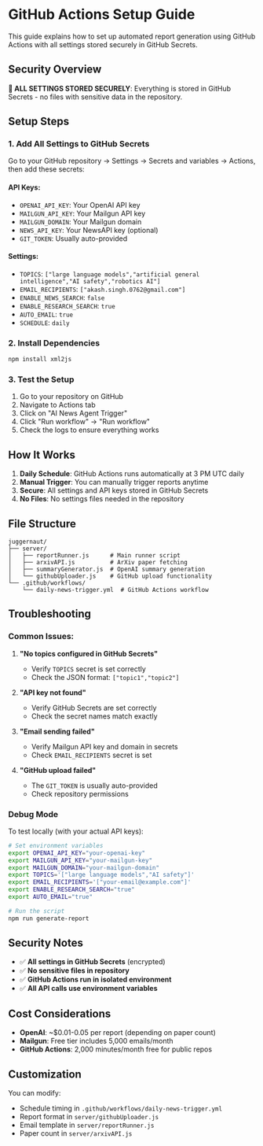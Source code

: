 # GitHub Actions Setup Guide

This guide explains how to set up automated report generation using GitHub Actions with all settings stored securely in GitHub Secrets.

## Security Overview

**🔐 ALL SETTINGS STORED SECURELY**: Everything is stored in GitHub Secrets - no files with sensitive data in the repository.

## Setup Steps

### 1. Add All Settings to GitHub Secrets

Go to your GitHub repository → Settings → Secrets and variables → Actions, then add these secrets:

#### **API Keys:**
- `OPENAI_API_KEY`: Your OpenAI API key
- `MAILGUN_API_KEY`: Your Mailgun API key  
- `MAILGUN_DOMAIN`: Your Mailgun domain
- `NEWS_API_KEY`: Your NewsAPI key (optional)
- `GIT_TOKEN`: Usually auto-provided

#### **Settings:**
- `TOPICS`: `["large language models","artificial general intelligence","AI safety","robotics AI"]`
- `EMAIL_RECIPIENTS`: `["akash.singh.0762@gmail.com"]`
- `ENABLE_NEWS_SEARCH`: `false`
- `ENABLE_RESEARCH_SEARCH`: `true`
- `AUTO_EMAIL`: `true`
- `SCHEDULE`: `daily`

### 2. Install Dependencies

```bash
npm install xml2js
```

### 3. Test the Setup

1. Go to your repository on GitHub
2. Navigate to Actions tab
3. Click on "AI News Agent Trigger"
4. Click "Run workflow" → "Run workflow"
5. Check the logs to ensure everything works

## How It Works

1. **Daily Schedule**: GitHub Actions runs automatically at 3 PM UTC daily
2. **Manual Trigger**: You can manually trigger reports anytime
3. **Secure**: All settings and API keys stored in GitHub Secrets
4. **No Files**: No settings files needed in the repository

## File Structure

```
juggernaut/
├── server/
│   ├── reportRunner.js      # Main runner script
│   ├── arxivAPI.js          # ArXiv paper fetching
│   ├── summaryGenerator.js  # OpenAI summary generation
│   └── githubUploader.js    # GitHub upload functionality
└── .github/workflows/
    └── daily-news-trigger.yml  # GitHub Actions workflow
```

## Troubleshooting

### Common Issues:

1. **"No topics configured in GitHub Secrets"**
   - Verify `TOPICS` secret is set correctly
   - Check the JSON format: `["topic1","topic2"]`

2. **"API key not found"**
   - Verify GitHub Secrets are set correctly
   - Check the secret names match exactly

3. **"Email sending failed"**
   - Verify Mailgun API key and domain in secrets
   - Check `EMAIL_RECIPIENTS` secret is set

4. **"GitHub upload failed"**
   - The `GIT_TOKEN` is usually auto-provided
   - Check repository permissions

### Debug Mode

To test locally (with your actual API keys):

```bash
# Set environment variables
export OPENAI_API_KEY="your-openai-key"
export MAILGUN_API_KEY="your-mailgun-key"
export MAILGUN_DOMAIN="your-mailgun-domain"
export TOPICS='["large language models","AI safety"]'
export EMAIL_RECIPIENTS='["your-email@example.com"]'
export ENABLE_RESEARCH_SEARCH="true"
export AUTO_EMAIL="true"

# Run the script
npm run generate-report
```

## Security Notes

- ✅ **All settings in GitHub Secrets** (encrypted)
- ✅ **No sensitive files in repository**
- ✅ **GitHub Actions run in isolated environment**
- ✅ **All API calls use environment variables**

## Cost Considerations

- **OpenAI**: ~$0.01-0.05 per report (depending on paper count)
- **Mailgun**: Free tier includes 5,000 emails/month
- **GitHub Actions**: 2,000 minutes/month free for public repos

## Customization

You can modify:
- Schedule timing in `.github/workflows/daily-news-trigger.yml`
- Report format in `server/githubUploader.js`
- Email template in `server/reportRunner.js`
- Paper count in `server/arxivAPI.js` 